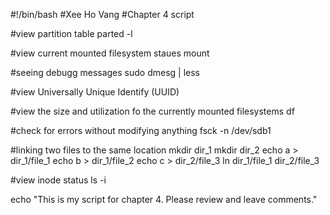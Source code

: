 #!/bin/bash
#Xee Ho Vang
#Chapter 4 script

#view partition table
parted -l

#view current mounted filesystem staues
mount 

#seeing debugg messages
sudo dmesg | less

#view Universally Unique Identify  (UUID)

#view the size and utilization fo the currently mounted filesystems
df

#check for errors without modifying anything
fsck -n /dev/sdb1

#linking two files to the same location
mkdir dir_1
mkdir dir_2
echo a > dir_1/file_1
echo b > dir_1/file_2
echo c > dir_2/file_3
ln dir_1/file_1 dir_2/file_3

#view inode status
ls -i

echo "This is my script for chapter 4. Please review and leave comments."

